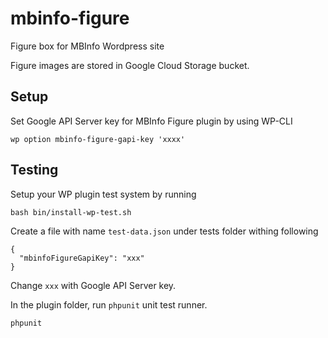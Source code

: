 # mbinfo-figure

Figure box for MBInfo Wordpress site

Figure images are stored in Google Cloud Storage bucket.

## Setup

Set Google API Server key for MBInfo Figure plugin by using WP-CLI

    wp option mbinfo-figure-gapi-key 'xxxx'
    
    
## Testing

Setup your WP plugin test system by running

    bash bin/install-wp-test.sh
    
Create a file with name `test-data.json` under tests folder withing following
    
    {
      "mbinfoFigureGapiKey": "xxx"
    }
    
Change `xxx` with Google API Server key.     
    
In the plugin folder, run `phpunit` unit test runner.    
    
    phpunit
    
